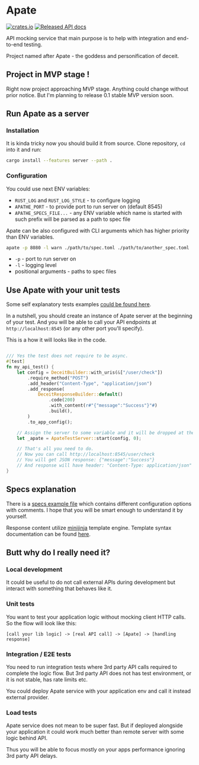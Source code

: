 # Apate

[![crates.io](https://img.shields.io/crates/v/apate.svg)](https://crates.io/crates/apate)
[![Released API docs](https://docs.rs/apate/badge.svg)](https://docs.rs/apate)

API mocking service that main purpose is to help with integration and end-to-end testing.

Project named after Apate - the goddess and personification of deceit.


## Project in MVP stage !

Right now project approaching MVP stage.
Anything could change without prior notice.
But I'm planning to release 0.1 stable MVP version soon.


## Run Apate as a server

### Installation

It is kinda tricky now you should build it from source.
Clone repository, `cd` into it and run:

```sh
cargo install --features server --path .
```

### Configuration

You could use next ENV variables:

 - `RUST_LOG` and `RUST_LOG_STYLE` - to configure logging
 - `APATHE_PORT` - to provide port to run server on (default 8545)
 - `APATHE_SPECS_FILE...` - any ENV variable which name is started with such prefix will be parsed as a path to spec file

Apate can be also configured with CLI arguments which has higher priority than ENV variables.

```sh
apate -p 8080 -l warn ./path/to/spec.toml ./path/to/another_spec.toml
```

- `-p` - port to run server on
- `-l` - logging level
- positional arguments - paths to spec files


## Use Apate with your unit tests

Some self explanatory tests examples [could be found here](./tests/test-api.rs).

In a nutshell, you should create an instance of Apate server at the beginning of your test.
And you will be able to call your API endpoints at `http://localhost:8545` (or any other port you'll specify).

This is a how it will looks like in the code.
```rust

/// Yes the test does not require to be async.
#[test]
fn my_api_test() {
    let config = DeceitBuilder::with_uris(&["/user/check"])
        .require_method("POST")
        .add_header("Content-Type", "application/json")
        .add_response(
            DeceitResponseBuilder::default()
                .code(200)
                .with_content(r#"{"message":"Success"}"#)
                .build(),
        )
        .to_app_config();

    // Assign the server to some variable and it will be dropped at the end of the test.
    let _apate = ApateTestServer::start(config, 0);

    // That's all you need to do.
    // Now you can call http://localhost:8545/user/check 
    // You will get JSON response: {"message":"Success"}
    // And response will have header: "Content-Type: application/json"
}
```


## Specs explanation

There is a [specs example file](./examples/apate-specs.toml) which contains different configuration options with comments.
I hope that you will be smart enough to understand it by yourself.

Response content utilize [minijinja](https://docs.rs/minijinja/latest/minijinja/) template engine.
Template syntax documentation can be found [here](https://docs.rs/minijinja/latest/minijinja/syntax).


## Butt why do I really need it?

### Local development

It could be useful to do not call external APIs during development but interact with something that behaves like it.

### Unit tests

You want to test your application logic without mocking client HTTP calls.
So the flow will look like this:
```
[call your lib logic] -> [real API call] -> [Apate] -> [handling response]
```

### Integration / E2E tests

You need to run integration tests where 3rd party API calls required to complete the logic flow. But 3rd party API does not has test environment, or it is not stable, has rate limits etc.

You could deploy Apate service with your application env and call it instead external provider.


### Load tests

Apate service does not mean to be super fast. But if deployed alongside your application it could work much better than remote server with some logic behind API.

Thus you will be able to focus mostly on your apps performance ignoring 3rd party API delays.
